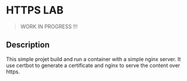 # HTTPS LAB
>
> WORK IN PROGRESS !!!

## Description

This simple projet build and run a container with a simple nginx server.
It use certbot to generate a certificate and nginx to serve the content over https.
